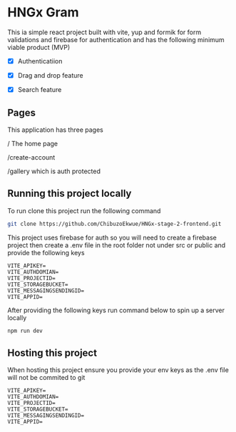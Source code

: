 # HNGx Gram

This ia simple react project built with vite, yup and formik for form validations and firebase for authentication and has the following minimum viable product (MVP)

- [x] Authenticatiion
- [x] Drag and drop feature
- [x] Search feature



## Pages

This application has three pages

/ The home page

/create-account

/gallery which is auth protected

## Running this project locally

To run clone this project run the following command

```bash
git clone https://github.com/ChibuzoEkwue/HNGx-stage-2-frontend.git
```

This project uses firebase for auth so you will need to create a firebase project then create a .env file in the root folder not under src or public and provide the following keys

```git
VITE_APIKEY=
VITE_AUTHDOMIAN=
VITE_PROJECTID=
VITE_STORAGEBUCKET=
VITE_MESSAGINGSENDINGID=
VITE_APPID=
```

After providing the following keys run command below to spin up a server locally

```bash
npm run dev
```

## Hosting this project

When hosting this project ensure you provide your env keys as the .env file will not be commited to git

```git
VITE_APIKEY=
VITE_AUTHDOMIAN=
VITE_PROJECTID=
VITE_STORAGEBUCKET=
VITE_MESSAGINGSENDINGID=
VITE_APPID=
```

